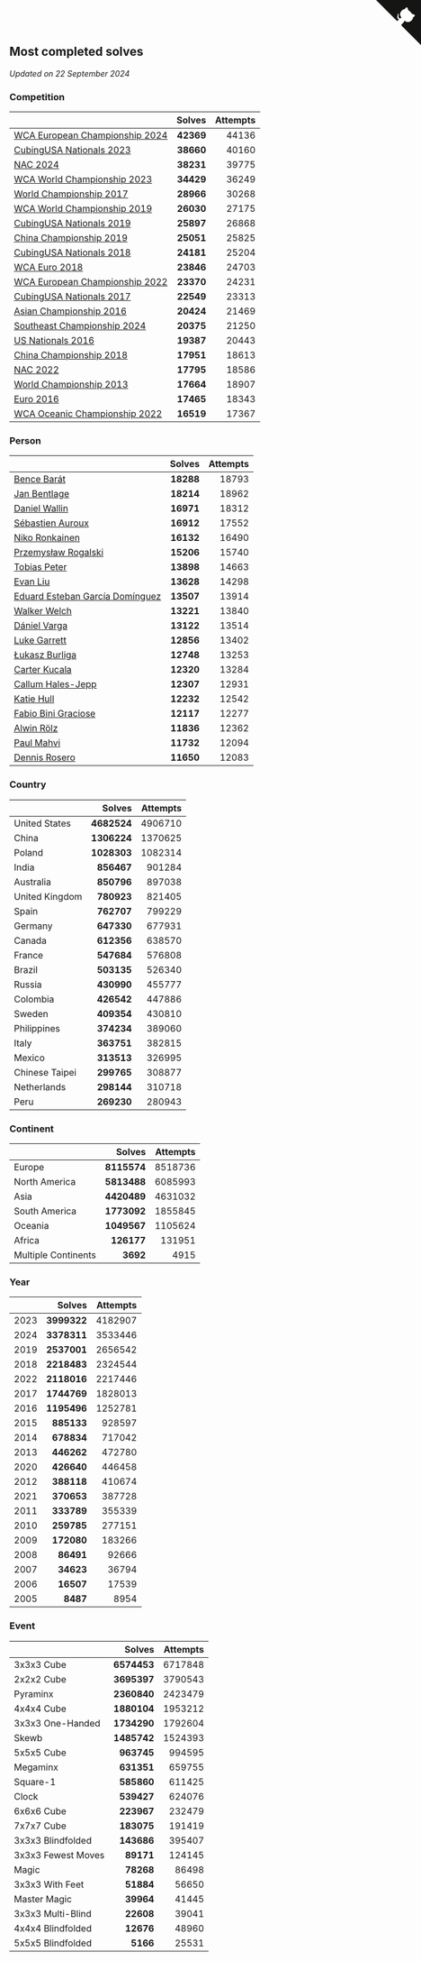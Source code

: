 ## Most completed solves

*Updated on 22 September 2024*


### Competition

|  | Solves | Attempts |
| :--- | ---: | ---: |
| [WCA European Championship 2024](https://www.worldcubeassociation.org/competitions/Euro2024) | **42369** | 44136 |
| [CubingUSA Nationals 2023](https://www.worldcubeassociation.org/competitions/CubingUSANationals2023) | **38660** | 40160 |
| [NAC 2024](https://www.worldcubeassociation.org/competitions/NAC2024) | **38231** | 39775 |
| [WCA World Championship 2023](https://www.worldcubeassociation.org/competitions/WC2023) | **34429** | 36249 |
| [World Championship 2017](https://www.worldcubeassociation.org/competitions/WC2017) | **28966** | 30268 |
| [WCA World Championship 2019](https://www.worldcubeassociation.org/competitions/WC2019) | **26030** | 27175 |
| [CubingUSA Nationals 2019](https://www.worldcubeassociation.org/competitions/CubingUSANationals2019) | **25897** | 26868 |
| [China Championship 2019](https://www.worldcubeassociation.org/competitions/ChinaChampionship2019) | **25051** | 25825 |
| [CubingUSA Nationals 2018](https://www.worldcubeassociation.org/competitions/CubingUSANationals2018) | **24181** | 25204 |
| [WCA Euro 2018](https://www.worldcubeassociation.org/competitions/Euro2018) | **23846** | 24703 |
| [WCA European Championship 2022](https://www.worldcubeassociation.org/competitions/Euro2022) | **23370** | 24231 |
| [CubingUSA Nationals 2017](https://www.worldcubeassociation.org/competitions/CubingUSANationals2017) | **22549** | 23313 |
| [Asian Championship 2016](https://www.worldcubeassociation.org/competitions/AsianChampionship2016) | **20424** | 21469 |
| [Southeast Championship 2024](https://www.worldcubeassociation.org/competitions/SoutheastChampionship2024) | **20375** | 21250 |
| [US Nationals 2016](https://www.worldcubeassociation.org/competitions/USNationals2016) | **19387** | 20443 |
| [China Championship 2018](https://www.worldcubeassociation.org/competitions/ChinaChampionship2018) | **17951** | 18613 |
| [NAC 2022](https://www.worldcubeassociation.org/competitions/NAC2022) | **17795** | 18586 |
| [World Championship 2013](https://www.worldcubeassociation.org/competitions/WC2013) | **17664** | 18907 |
| [Euro 2016](https://www.worldcubeassociation.org/competitions/Euro2016) | **17465** | 18343 |
| [WCA Oceanic Championship 2022](https://www.worldcubeassociation.org/competitions/OC2022) | **16519** | 17367 |

### Person

|  | Solves | Attempts |
| :--- | ---: | ---: |
| [Bence Barát](https://www.worldcubeassociation.org/persons/2008BARA01) | **18288** | 18793 |
| [Jan Bentlage](https://www.worldcubeassociation.org/persons/2010BENT01) | **18214** | 18962 |
| [Daniel Wallin](https://www.worldcubeassociation.org/persons/2013WALL03) | **16971** | 18312 |
| [Sébastien Auroux](https://www.worldcubeassociation.org/persons/2008AURO01) | **16912** | 17552 |
| [Niko Ronkainen](https://www.worldcubeassociation.org/persons/2010RONK01) | **16132** | 16490 |
| [Przemysław Rogalski](https://www.worldcubeassociation.org/persons/2013ROGA02) | **15206** | 15740 |
| [Tobias Peter](https://www.worldcubeassociation.org/persons/2014PETE03) | **13898** | 14663 |
| [Evan Liu](https://www.worldcubeassociation.org/persons/2009LIUE01) | **13628** | 14298 |
| [Eduard Esteban García Domínguez](https://www.worldcubeassociation.org/persons/2011EDUA01) | **13507** | 13914 |
| [Walker Welch](https://www.worldcubeassociation.org/persons/2011WELC01) | **13221** | 13840 |
| [Dániel Varga](https://www.worldcubeassociation.org/persons/2008VARG01) | **13122** | 13514 |
| [Luke Garrett](https://www.worldcubeassociation.org/persons/2017GARR05) | **12856** | 13402 |
| [Łukasz Burliga](https://www.worldcubeassociation.org/persons/2013BURL01) | **12748** | 13253 |
| [Carter Kucala](https://www.worldcubeassociation.org/persons/2015KUCA01) | **12320** | 13284 |
| [Callum Hales-Jepp](https://www.worldcubeassociation.org/persons/2012HALE01) | **12307** | 12931 |
| [Katie Hull](https://www.worldcubeassociation.org/persons/2010HULL01) | **12232** | 12542 |
| [Fabio Bini Graciose](https://www.worldcubeassociation.org/persons/2010GRAC02) | **12117** | 12277 |
| [Alwin Rölz](https://www.worldcubeassociation.org/persons/2016ROLZ01) | **11836** | 12362 |
| [Paul Mahvi](https://www.worldcubeassociation.org/persons/2012MAHV01) | **11732** | 12094 |
| [Dennis Rosero](https://www.worldcubeassociation.org/persons/2010ROSE03) | **11650** | 12083 |

### Country

|  | Solves | Attempts |
| :--- | ---: | ---: |
| United States | **4682524** | 4906710 |
| China | **1306224** | 1370625 |
| Poland | **1028303** | 1082314 |
| India | **856467** | 901284 |
| Australia | **850796** | 897038 |
| United Kingdom | **780923** | 821405 |
| Spain | **762707** | 799229 |
| Germany | **647330** | 677931 |
| Canada | **612356** | 638570 |
| France | **547684** | 576808 |
| Brazil | **503135** | 526340 |
| Russia | **430990** | 455777 |
| Colombia | **426542** | 447886 |
| Sweden | **409354** | 430810 |
| Philippines | **374234** | 389060 |
| Italy | **363751** | 382815 |
| Mexico | **313513** | 326995 |
| Chinese Taipei | **299765** | 308877 |
| Netherlands | **298144** | 310718 |
| Peru | **269230** | 280943 |

### Continent

|  | Solves | Attempts |
| :--- | ---: | ---: |
| Europe | **8115574** | 8518736 |
| North America | **5813488** | 6085993 |
| Asia | **4420489** | 4631032 |
| South America | **1773092** | 1855845 |
| Oceania | **1049567** | 1105624 |
| Africa | **126177** | 131951 |
| Multiple Continents | **3692** | 4915 |

### Year

|  | Solves | Attempts |
| :--- | ---: | ---: |
| 2023 | **3999322** | 4182907 |
| 2024 | **3378311** | 3533446 |
| 2019 | **2537001** | 2656542 |
| 2018 | **2218483** | 2324544 |
| 2022 | **2118016** | 2217446 |
| 2017 | **1744769** | 1828013 |
| 2016 | **1195496** | 1252781 |
| 2015 | **885133** | 928597 |
| 2014 | **678834** | 717042 |
| 2013 | **446262** | 472780 |
| 2020 | **426640** | 446458 |
| 2012 | **388118** | 410674 |
| 2021 | **370653** | 387728 |
| 2011 | **333789** | 355339 |
| 2010 | **259785** | 277151 |
| 2009 | **172080** | 183266 |
| 2008 | **86491** | 92666 |
| 2007 | **34623** | 36794 |
| 2006 | **16507** | 17539 |
| 2005 | **8487** | 8954 |

### Event

|  | Solves | Attempts |
| :--- | ---: | ---: |
| 3x3x3 Cube | **6574453** | 6717848 |
| 2x2x2 Cube | **3695397** | 3790543 |
| Pyraminx | **2360840** | 2423479 |
| 4x4x4 Cube | **1880104** | 1953212 |
| 3x3x3 One-Handed | **1734290** | 1792604 |
| Skewb | **1485742** | 1524393 |
| 5x5x5 Cube | **963745** | 994595 |
| Megaminx | **631351** | 659755 |
| Square-1 | **585860** | 611425 |
| Clock | **539427** | 624076 |
| 6x6x6 Cube | **223967** | 232479 |
| 7x7x7 Cube | **183075** | 191419 |
| 3x3x3 Blindfolded | **143686** | 395407 |
| 3x3x3 Fewest Moves | **89171** | 124145 |
| Magic | **78268** | 86498 |
| 3x3x3 With Feet | **51884** | 56650 |
| Master Magic | **39964** | 41445 |
| 3x3x3 Multi-Blind | **22608** | 39041 |
| 4x4x4 Blindfolded | **12676** | 48960 |
| 5x5x5 Blindfolded | **5166** | 25531 |


<a href="https://github.com/jonatanklosko/wca_statistics" class="github-corner" aria-label="View source on Github"><svg width="80" height="80" viewBox="0 0 250 250" style="fill:#151513; color:#fff; position: absolute; top: 0; border: 0; right: 0;" aria-hidden="true"><path d="M0,0 L115,115 L130,115 L142,142 L250,250 L250,0 Z"></path><path d="M128.3,109.0 C113.8,99.7 119.0,89.6 119.0,89.6 C122.0,82.7 120.5,78.6 120.5,78.6 C119.2,72.0 123.4,76.3 123.4,76.3 C127.3,80.9 125.5,87.3 125.5,87.3 C122.9,97.6 130.6,101.9 134.4,103.2" fill="currentColor" style="transform-origin: 130px 106px;" class="octo-arm"></path><path d="M115.0,115.0 C114.9,115.1 118.7,116.5 119.8,115.4 L133.7,101.6 C136.9,99.2 139.9,98.4 142.2,98.6 C133.8,88.0 127.5,74.4 143.8,58.0 C148.5,53.4 154.0,51.2 159.7,51.0 C160.3,49.4 163.2,43.6 171.4,40.1 C171.4,40.1 176.1,42.5 178.8,56.2 C183.1,58.6 187.2,61.8 190.9,65.4 C194.5,69.0 197.7,73.2 200.1,77.6 C213.8,80.2 216.3,84.9 216.3,84.9 C212.7,93.1 206.9,96.0 205.4,96.6 C205.1,102.4 203.0,107.8 198.3,112.5 C181.9,128.9 168.3,122.5 157.7,114.1 C157.9,116.9 156.7,120.9 152.7,124.9 L141.0,136.5 C139.8,137.7 141.6,141.9 141.8,141.8 Z" fill="currentColor" class="octo-body"></path></svg></a><style>.github-corner:hover .octo-arm{animation:octocat-wave 560ms ease-in-out}@keyframes octocat-wave{0%,100%{transform:rotate(0)}20%,60%{transform:rotate(-25deg)}40%,80%{transform:rotate(10deg)}}@media (max-width:500px){.github-corner:hover .octo-arm{animation:none}.github-corner .octo-arm{animation:octocat-wave 560ms ease-in-out}}</style>
